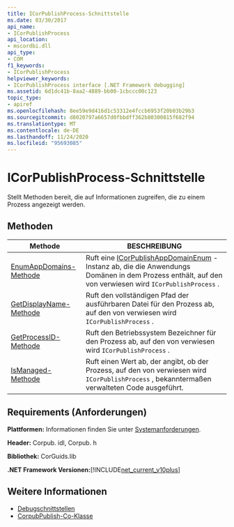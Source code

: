 ```yaml
---
title: ICorPublishProcess-Schnittstelle
ms.date: 03/30/2017
api_name:
- ICorPublishProcess
api_location:
- mscordbi.dll
api_type:
- COM
f1_keywords:
- ICorPublishProcess
helpviewer_keywords:
- ICorPublishProcess interface [.NET Framework debugging]
ms.assetid: 6d1dc41b-8aa2-4889-bb00-1cbccc00c123
topic_type:
- apiref
ms.openlocfilehash: 8ee59e9d416d1c53312e4fccb6953f20b03b29b3
ms.sourcegitcommit: d8020797a6657d0fbbdff362b80300815f682f94
ms.translationtype: MT
ms.contentlocale: de-DE
ms.lasthandoff: 11/24/2020
ms.locfileid: "95693085"
---
```

# <a name="icorpublishprocess-interface"></a>ICorPublishProcess-Schnittstelle

Stellt Methoden bereit, die auf Informationen zugreifen, die zu einem Prozess angezeigt werden.  
  
## <a name="methods"></a>Methoden  
  
|Methode|BESCHREIBUNG|  
|------------|-----------------|  
|[EnumAppDomains-Methode](icorpublishprocess-enumappdomains-method.md)|Ruft eine [ICorPublishAppDomainEnum](icorpublishappdomainenum-interface.md) -Instanz ab, die die Anwendungs Domänen in dem Prozess enthält, auf den von verwiesen wird `ICorPublishProcess` .|  
|[GetDisplayName-Methode](icorpublishprocess-getdisplayname-method.md)|Ruft den vollständigen Pfad der ausführbaren Datei für den Prozess ab, auf den von verwiesen wird `ICorPublishProcess` .|  
|[GetProcessID-Methode](icorpublishprocess-getprocessid-method.md)|Ruft den Betriebssystem Bezeichner für den Prozess ab, auf den von verwiesen wird `ICorPublishProcess` .|  
|[IsManaged-Methode](icorpublishprocess-ismanaged-method.md)|Ruft einen Wert ab, der angibt, ob der Prozess, auf den von verwiesen wird `ICorPublishProcess` , bekanntermaßen verwalteten Code ausgeführt.|  
  
## <a name="requirements"></a>Requirements (Anforderungen)  

 **Plattformen:** Informationen finden Sie unter [Systemanforderungen](../../get-started/system-requirements.md).  
  
 **Header:** Corpub. idl, Corpub. h  
  
 **Bibliothek:** CorGuids.lib  
  
 **.NET Framework Versionen:**[!INCLUDE[net_current_v10plus](../../../../includes/net-current-v10plus-md.md)]  
  
## <a name="see-also"></a>Weitere Informationen

- [Debugschnittstellen](debugging-interfaces.md)
- [CorpubPublish-Co-Klasse](corpubpublish-coclass.md)
